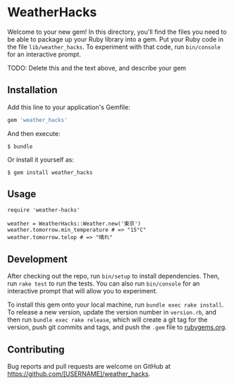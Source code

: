 # WeatherHacks

Welcome to your new gem! In this directory, you'll find the files you need to be able to package up your Ruby library into a gem. Put your Ruby code in the file `lib/weather_hacks`. To experiment with that code, run `bin/console` for an interactive prompt.

TODO: Delete this and the text above, and describe your gem

## Installation

Add this line to your application's Gemfile:

```ruby
gem 'weather_hacks'
```

And then execute:

    $ bundle

Or install it yourself as:

    $ gem install weather_hacks

## Usage

```
require 'weather-hacks'

weather = WeatherHacks::Weather.new('東京')
weather.tomorrow.min_temperature # => "15°C"
weather.tomorrow.telop # => "晴れ"
```

## Development

After checking out the repo, run `bin/setup` to install dependencies. Then, run `rake test` to run the tests. You can also run `bin/console` for an interactive prompt that will allow you to experiment.

To install this gem onto your local machine, run `bundle exec rake install`. To release a new version, update the version number in `version.rb`, and then run `bundle exec rake release`, which will create a git tag for the version, push git commits and tags, and push the `.gem` file to [rubygems.org](https://rubygems.org).

## Contributing

Bug reports and pull requests are welcome on GitHub at https://github.com/[USERNAME]/weather_hacks.
